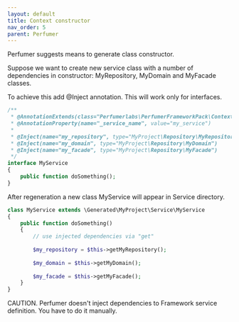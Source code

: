 ```yaml
---
layout: default
title: Context constructor
nav_order: 5
parent: Perfumer
---
```


Perfumer suggests means to generate class constructor.

Suppose we want to create new service class with a number of dependencies in constructor:
MyRepository, MyDomain and MyFacade classes.

To achieve this add @Inject annotation. This will work only for interfaces.

```php
/**
 * @AnnotationExtends(class="Perfumerlabs\PerfumerFrameworkPack\Context\ServiceCall")
 * @AnnotationProperty(name="_service_name", value="my_service")
 *
 * @Inject(name="my_repository", type="MyProject\Repository\MyRepository")
 * @Inject(name="my_domain", type="MyProject\Repository\MyDomain")
 * @Inject(name="my_facade", type="MyProject\Repository\MyFacade")
 */
interface MyService
{
    public function doSomething();
}
```

After regeneration a new class MyService will appear in Service directory.

```php
class MyService extends \Generated\MyProject\Service\MyService
{
    public function doSomething()
    {
        // use injected dependencies via "get"
        
        $my_repository = $this->getMyRepository();
        
        $my_domain = $this->getMyDomain();
        
        $my_facade = $this->getMyFacade();
    }
}
```

CAUTION. Perfumer doesn't inject dependencies to Framework service definition. You have to do it manually.